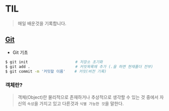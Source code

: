 # TIL

> 매일 배운것을 기록합니다.



## [Git](./git/)

* Git 기초
```bash
$ git init				   	   # 저장소 초기화
$ git add .					   # 커밋목록에 추가 (.을 하면 현재폴더 전부)
$ git commit -m '커밋할 이름'	# 커밋(버전 기록)

```



### 객체란?

>객체(Object)란 물리적으로 존재하거나 추상적으로 생각할 수 있는 것 중에서 자신의 `속성`을 가지고 있고 다른것과 `식별 가능한 것`을 말한다.
